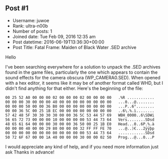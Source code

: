 ## Post #1
- Username: juwoe
- Rank: ultra-n00b
- Number of posts: 1
- Joined date: Tue Feb 09, 2016 12:35 am
- Post datetime: 2016-06-19T13:36:30+00:00
- Post Title: Fatal Frame: Maiden of Black Water .SED archive

Hello  

I've been searching everywhere for a solution to unpack the .SED archives found in the game files, particularly the one which appears to contain the sound effects for the camera obscura (WP_CAMERA0.SED). When opened with a hex editor, it seems like it may be of another format called WHD, but I didn't find anything for that either. Here's the beginning of the file:

```
00 25 52 A0 00 00 00 02 00 00 00 02 00 00 00 00   .%R ............
00 00 00 30 00 00 00 40 00 00 00 00 00 00 00 00   ...0...@........
00 00 00 50 00 00 36 B0 00 00 00 00 00 00 00 00   ...P..6°........
00 00 36 5C 00 25 1B EC 00 00 00 00 00 00 00 00   ..6\.%.ì........
57 42 48 5F 30 30 30 30 00 00 36 5C 53 44 57 69   WBH_0000..6\SDWi
56 65 72 73 00 00 00 10 00 00 00 00 53 44 73 64   Vers........SDsd
48 65 61 64 00 00 00 30 00 00 36 50 00 25 1B E0   Head...0..6P.%.à
00 00 00 40 00 00 29 80 00 00 00 32 FF FF FE 70   ...@..)€...2ÿÿþp
00 00 00 00 00 00 00 00 00 00 00 00 53 44 73 64   ............SDsd
50 72 6F 67 00 00 1A 40 00 00 00 30 00 00 02 50   Prog...@...0...P
```

I would appreciate any kind of help, and if you need more information just ask    Thanks in advance!
